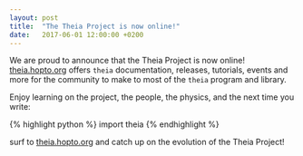 ```yaml
---
layout: post
title:  "The Theia Project is now online!"
date:   2017-06-01 12:00:00 +0200
---
```


We are proud to announce that the Theia Project is now online! [theia.hopto.org][1] offers `theia` documentation, releases, tutorials, events and more for the community to make to most of the `theia` program and library.

Enjoy learning on the project, the people, the physics, and the next time you write:

{% highlight python %}
import theia
{% endhighlight %}

surf to [theia.hopto.org][1] and catch up on the evolution of the Theia Project!


[1]: ../../../index.html
